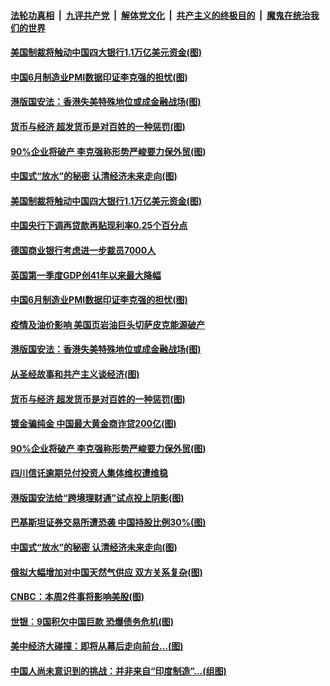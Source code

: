 

####  [法轮功真相](../../../../basic/blob/master/README.md?t=07011302) &nbsp;|&nbsp; [九评共产党](../../../../9ping.md/blob/master/README.md?t=07011302) &nbsp;|&nbsp; [解体党文化](../../../../jtdwh.md/blob/master/README.md?t=07011302)  &nbsp;|&nbsp; [共产主义的终极目的](../../../../gczydzjmd.md/blob/master/README.md?t=07011302) &nbsp;|&nbsp; [魔鬼在统治我们的世界](../../../../mgztzwmdsj.md/blob/master/README.md?t=07011302) 

#### [美国制裁将触动中国四大银行1.1万亿美元资金(图)](../pages/p5/938247.md?t=07011302) 

#### [中国6月制造业PMI数据印证李克强的担忧(图)](../pages/p5/938245.md?t=07011302) 

#### [港版国安法：香港失美特殊地位或成金融战场(图)](../pages/p5/938230.md?t=07011302) 

#### [货币与经济 超发货币是对百姓的一种惩罚(图)](../pages/p5/938130.md?t=07011302) 

#### [90%企业将破产 李克强称形势严峻要力保外贸(图)](../pages/p5/938142.md?t=07011302) 

#### [中国式“放水”的秘密 认清经济未来走向(图)](../pages/p5/938113.md?t=07011302) 

#### [美国制裁将触动中国四大银行1.1万亿美元资金(图)](../pages/p5/938247.md?t=07011302) 

#### [中国央行下调再贷款再贴现利率0.25个百分点](../pages/p5/938264.md?t=07011302) 

#### [德国商业银行考虑进一步裁员7000人](../pages/p5/938262.md?t=07011302) 

#### [英国第一季度GDP创41年以来最大降幅](../pages/p5/938261.md?t=07011302) 

#### [中国6月制造业PMI数据印证李克强的担忧(图)](../pages/p5/938245.md?t=07011302) 

#### [疫情及油价影响 美国页岩油巨头切萨皮克能源破产](../pages/p5/938232.md?t=07011302) 

#### [港版国安法：香港失美特殊地位或成金融战场(图)](../pages/p5/938230.md?t=07011302) 

#### [从圣经故事和共产主义谈经济(图)](../pages/p5/938133.md?t=07011302) 

#### [货币与经济 超发货币是对百姓的一种惩罚(图)](../pages/p5/938130.md?t=07011302) 

#### [镀金骗纯金 中国最大黄金商诈贷200亿(图)](../pages/p5/938160.md?t=07011302) 

#### [90%企业将破产 李克强称形势严峻要力保外贸(图)](../pages/p5/938142.md?t=07011302) 

#### [四川信讬逾期兑付投资人集体维权遭维稳](../pages/p5/938159.md?t=07011302) 

#### [港版国安法给“跨境理财通”试点投上阴影(图)](../pages/p5/938156.md?t=07011302) 

#### [巴基斯坦证券交易所遭恐袭 中国持股比例30%(图)](../pages/p5/938118.md?t=07011302) 

#### [中国式“放水”的秘密 认清经济未来走向(图)](../pages/p5/938113.md?t=07011302) 

#### [俄拟大幅增加对中国天然气供应 双方关系复杂(图)](../pages/p5/938110.md?t=07011302) 

#### [CNBC：本周2件事将影响美股(图)](../pages/p5/938078.md?t=07011302) 

#### [世银︰9国积欠中国巨款 恐爆债务危机(图)](../pages/p5/938074.md?t=07011302) 

#### [美中经济大碰撞：即将从幕后走向前台…(图)](../pages/p5/938024.md?t=07011302) 

#### [中国人尚未意识到的挑战：并非来自“印度制造”…(组图)](../pages/p5/938013.md?t=07011302) 

